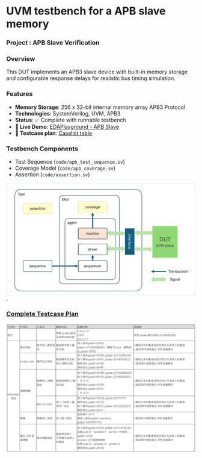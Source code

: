 # UVM testbench for a APB slave memory

### Project : APB Slave Verification
### Overview
This DUT implements an APB3 slave device with built-in memory storage and configurable response delays for realistic bus timing simulation.

### Features

- **Memory Storage**: 256 x 32-bit internal memory array
APB3 Protocol 
- **Technologies**: SystemVerilog, UVM, APB3
- **Status**: ✅ Complete with runnable testbench
- **🔗 Live Demo**: [EDAPlayground - APB Slave](https://www.edaplayground.com/x/7_3E)
- **🔗 Testcase plan**: [Caselist table](https://github.com/chenshowa/IC-Verification-Portfolio/blob/main/APB-slave-Verification/testcase_plan.pdf)

### Testbench Components
- Test Sequence (`code/apb_test_sequence.sv`)
- Coverage Model (`code/apb_coverage.sv`)
- Assertion (`code/assertion.sv`)

<img src="image/testbench_APB.png" alt="A floating image" style="float: right; margin-left: 15px;">

.
### [Complete Testcase Plan](https://github.com/chenshowa/IC-Verification-Portfolio/blob/main/APB-slave-Verification/testcase_plan.pdf)


<img src="image/testlist.PNG" alt="A floating image" style="float: right; margin-left: 15px;">
